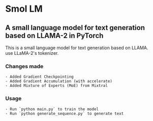 # Smol LM

## A small language model for text generation based on LLAMA-2 in PyTorch

This is a small language model for text generation based on LLAMA.<br>
use LLaMA-2's tokenizer. <br>

### Changes made
    - Added Gradient Checkpointing
    - Added Gradient Accumulation (with accelerate)
    - Added Mixture of Experts (MoE) from Mixtral

### Usage

    - Run `python main.py` to train the model
    - Run `python generate_sequence.py` to generate text
